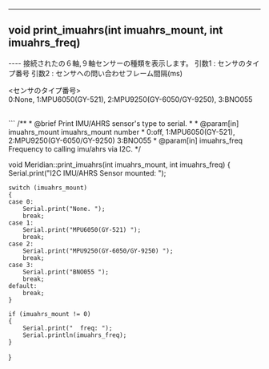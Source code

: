 ----  
<h2><b>void print_imuahrs(int imuahrs_mount, int imuahrs_freq)</b></h2>
----  
接続されたの６軸,９軸センサーの種類を表示します。  
引数1 : センサのタイプ番号  
引数2 : センサへの問い合わせフレーム間隔(ms)  
  
<センサのタイプ番号>  
0:None, 1:MPU6050(GY-521), 2:MPU9250(GY-6050/GY-9250), 3:BNO055  
  
<br>  
```  
/**
 * @brief Print IMU/AHRS sensor's type to serial.
 *
 * @param[in] imuahrs_mount imuahrs_mount number
 *                          0:off, 1:MPU6050(GY-521), 2:MPU9250(GY-6050/GY-9250) 3:BNO055
 * @param[in] imuahrs_freq Frequency to calling imu/ahrs via I2C.
 */
  
void Meridian::print_imuahrs(int imuahrs_mount, int imuahrs_freq)
{
    Serial.print("I2C IMU/AHRS Sensor mounted: ");

    switch (imuahrs_mount)
    {
    case 0:
        Serial.print("None. ");
        break;
    case 1:
        Serial.print("MPU6050(GY-521) ");
        break;
    case 2:
        Serial.print("MPU9250(GY-6050/GY-9250) ");
        break;
    case 3:
        Serial.print("BNO055 ");
        break;
    default:
        break;
    }

    if (imuahrs_mount != 0)
    {
        Serial.print("  freq: ");
        Serial.println(imuahrs_freq);
    }
}
```